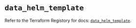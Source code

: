 # `data_helm_template`

Refer to the Terraform Registory for docs: [`data_helm_template`](https://registry.terraform.io/providers/hashicorp/helm/2.10.1/docs/data-sources/template).
